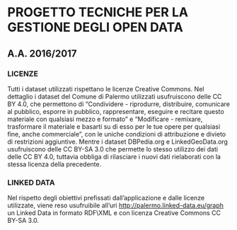 # PROGETTO TECNICHE PER LA GESTIONE DEGLI OPEN DATA
## A.A. 2016/2017


### LICENZE
Tutti i dataset utilizzati rispettano le licenze Creative Commons.
Nel dettaglio i dataset del Comune di Palermo utilizzati usufruiscono delle CC BY 4.0, che permettono di “Condividere - riprodurre, distribuire, comunicare al pubblico, esporre in pubblico, rappresentare, eseguire e recitare questo materiale con qualsiasi mezzo e formato” e “Modificare - remixare, trasformare il materiale e basarti su di esso per le tue opere per qualsiasi fine, anche commerciale”, con le uniche condizioni di attribuzione e divieto di restrizioni aggiuntive. Mentre i dataset DBPedia.org e LinkedGeoData.org usufruiscono delle CC BY-SA 3.0 che permette lo stesso utilizzo dei dati delle CC BY 4.0, tuttavia obbliga di rilasciare i nuovi dati rielaborati con la stessa licenza della precedente.


### LINKED DATA
Nel rispetto degli obiettivi prefissati dall’applicazione e dalle licenze utilizzate, viene reso usufruibile all’uri http://palermo.linked-data.eu/graph un Linked Data in formato RDF\XML e con licenza Creative Commons CC BY-SA 3.0.
